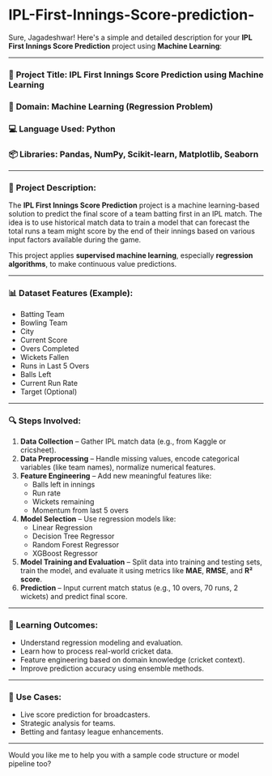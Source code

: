 # IPL-First-Innings-Score-prediction-
Sure, Jagadeshwar! Here's a simple and detailed description for your **IPL First Innings Score Prediction** project using **Machine Learning**:

---

### 🏏 **Project Title**: IPL First Innings Score Prediction using Machine Learning  
### 🤖 **Domain**: Machine Learning (Regression Problem)  
### 💻 **Language Used**: Python  
### 📦 **Libraries**: Pandas, NumPy, Scikit-learn, Matplotlib, Seaborn

---

### 📄 **Project Description**:

The **IPL First Innings Score Prediction** project is a machine learning-based solution to predict the final score of a team batting first in an IPL match. The idea is to use historical match data to train a model that can forecast the total runs a team might score by the end of their innings based on various input factors available during the game.

This project applies **supervised machine learning**, especially **regression algorithms**, to make continuous value predictions.

---

### 📊 **Dataset Features (Example)**:

- Batting Team  
- Bowling Team  
- City  
- Current Score  
- Overs Completed  
- Wickets Fallen  
- Runs in Last 5 Overs  
- Balls Left  
- Current Run Rate  
- Target (Optional)

---

### 🔍 **Steps Involved**:

1. **Data Collection** – Gather IPL match data (e.g., from Kaggle or cricsheet).
2. **Data Preprocessing** – Handle missing values, encode categorical variables (like team names), normalize numerical features.
3. **Feature Engineering** – Add new meaningful features like:
   - Balls left in innings
   - Run rate
   - Wickets remaining
   - Momentum from last 5 overs
4. **Model Selection** – Use regression models like:
   - Linear Regression  
   - Decision Tree Regressor  
   - Random Forest Regressor  
   - XGBoost Regressor
5. **Model Training and Evaluation** – Split data into training and testing sets, train the model, and evaluate it using metrics like **MAE**, **RMSE**, and **R² score**.
6. **Prediction** – Input current match status (e.g., 10 overs, 70 runs, 2 wickets) and predict final score.

---

### 🎯 **Learning Outcomes**:

- Understand regression modeling and evaluation.
- Learn how to process real-world cricket data.
- Feature engineering based on domain knowledge (cricket context).
- Improve prediction accuracy using ensemble methods.

---

### 🧠 **Use Cases**:

- Live score prediction for broadcasters.
- Strategic analysis for teams.
- Betting and fantasy league enhancements.

---

Would you like me to help you with a sample code structure or model pipeline too?
